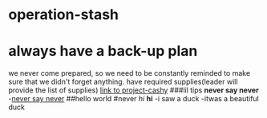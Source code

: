 # operation-stash
**always have a back-up plan**
===============================
we never come prepared, so we need to be constantly reminded to make sure that we didn't forget anything.
have required supplies(leader will provide the list of supplies)
 [link to project-cashy](https://github.com/mustache-cash-stash/operation-cashy)
###lil tips
**never say never**
-[never say never](https://github.com/mustache-cash-stash/operation-cashy)
##hello world
#never
*hi*
**hi**
-i saw a duck
-itwas a beautiful duck
